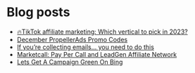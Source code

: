 # Blog posts
<!-- BLOG-POST-LIST:START -->
- [🔥TikTok affiliate marketing: Which vertical to pick in 2023?](https://afflift.com/f/threads/%F0%9F%94%A5tiktok-affiliate-marketing-which-vertical-to-pick-in-2023.10114/)
- [December PropellerAds Promo Codes](https://afflift.com/f/threads/december-propellerads-promo-codes.10021/)
- [If you’re collecting emails… you need to do this](https://afflift.com/f/threads/if-you%E2%80%99re-collecting-emails%E2%80%A6-you-need-to-do-this.10116/)
- [Marketcall: Pay Per Call and LeadGen Affiliate Network](https://afflift.com/f/threads/marketcall-pay-per-call-and-leadgen-affiliate-network.5645/)
- [Lets Get A Campaign Green On Bing](https://afflift.com/f/threads/lets-get-a-campaign-green-on-bing.9391/)
<!-- BLOG-POST-LIST:END -->
